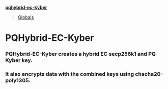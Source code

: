 **[pqhybrid-ec-kyber](README.md)**

> [Globals](globals.md)

# PQHybrid-EC-Kyber

### PQHybrid-EC-Kyber creates a hybrid EC secp256k1 and PQ Kyber key.
### It also encrypts data with the combined keys using chacha20-poly1305.
